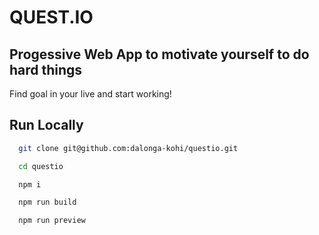 # QUEST.IO
Progessive Web App to motivate yourself to do hard things
---
Find goal in your live and start working!

## Run Locally
```bash
  git clone git@github.com:dalonga-kohi/questio.git
```
```bash
  cd questio
```
```bash
  npm i
```
```bash
  npm run build
```
```bash
  npm run preview
```